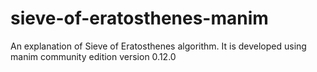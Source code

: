 # sieve-of-eratosthenes-manim
An explanation of Sieve of Eratosthenes algorithm. It is developed using manim community edition version 0.12.0
